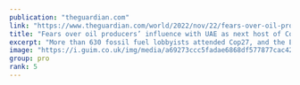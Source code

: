 ```yaml
---
publication: "theguardian.com"
link: "https://www.theguardian.com/world/2022/nov/22/fears-over-oil-producers-influence-with-uae-as-next-host-of-cop-climate-talks"
title: "Fears over oil producers’ influence with UAE as next host of Cop climate talks"
excerpt: "More than 630 fossil fuel lobbyists attended Cop27, and the Emirates, where Cop28 will be held, is a major oil and gas exporter"
image: "https://i.guim.co.uk/img/media/a69273ccc5fadae6868df577877cac4283479365/889_3_2611_1566/master/2611.jpg?width=1200&height=630&quality=85&auto=format&fit=crop&overlay-align=bottom%2Cleft&overlay-width=100p&overlay-base64=L2ltZy9zdGF0aWMvb3ZlcmxheXMvdGctZGVmYXVsdC5wbmc&enable=upscale&s=b3d8ce6f92f85c54bdf3360ab77e2403"
group: pro
rank: 5
---
```

